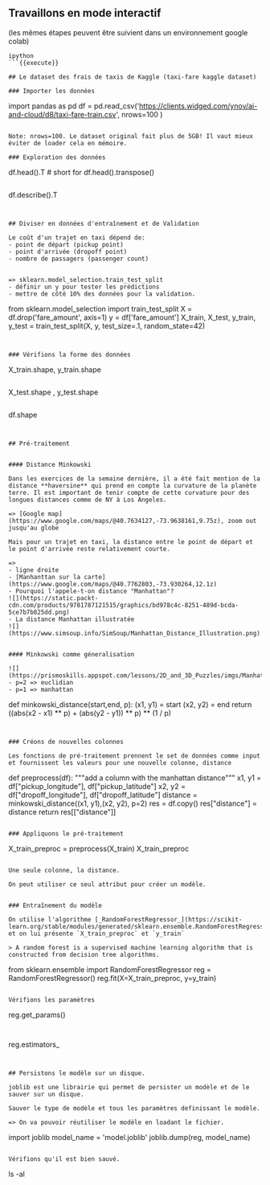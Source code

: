 
## Travaillons en mode interactif

(les mêmes étapes peuvent être suivient dans un environnement google colab)

```
ipython
```{{execute}}

## Le dataset des frais de taxis de Kaggle (taxi-fare kaggle dataset)

### Importer les données

```
import pandas as pd
df = pd.read_csv('https://clients.widged.com/ynov/ai-and-cloud/d8/taxi-fare-train.csv', nrows=100 )
```{{copy}}

Note: nrows=100. Le dataset original fait plus de 5GB! Il vaut mieux éviter de loader cela en mémoire.

### Exploration des données

```
df.head().T # short for df.head().transpose()
```{{copy}}

```
df.describe().T
```{{copy}}


## Diviser en données d'entraînement et de Validation

Le coût d'un trajet en taxi dépend de:
- point de départ (pickup point)
- point d'arrivée (dropoff point)
- nombre de passagers (passenger count)


=> sklearn.model_selection.train_test_split
- définir un y pour tester les prédictions
- mettre de côté 10% des données pour la validation.

```
from sklearn.model_selection import train_test_split
X = df.drop('fare_amount', axis=1)
y = df['fare_amount']
X_train, X_test, y_train, y_test = train_test_split(X, y, test_size=.1, random_state=42)
```{{copy}}


### Vérifions la forme des données

```
X_train.shape, y_train.shape
```{{copy}}

```
X_test.shape , y_test.shape
```{{copy}}

```
df.shape
```{{copy}}


## Pré-traitement


#### Distance Minkowski

Dans les exercices de la semaine dernière, il a été fait mention de la distance **haversine** qui prend en compte la curvature de la planète terre. Il est important de tenir compte de cette curvature pour des longues distances comme de NY à Los Angeles.

=> [Google map](https://www.google.com/maps/@40.7634127,-73.9638161,9.75z), zoom out jusqu'au globe

Mais pour un trajet en taxi, la distance entre le point de départ et le point d'arrivée reste relativement courte.

=>
- ligne droite
- [Manhanttan sur la carte](https://www.google.com/maps/@40.7762803,-73.930264,12.1z)
- Pourquoi l'appele-t-on distance "Manhattan"?
![](https://static.packt-cdn.com/products/9781787121515/graphics/bd978c4c-8251-489d-bcda-5ce7b7b825dd.png)
- La distance Manhattan illustratée
![](https://www.simsoup.info/SimSoup/Manhattan_Distance_Illustration.png)


#### Minkowski comme géneralisation

![](https://prismoskills.appspot.com/lessons/2D_and_3D_Puzzles/imgs/Manhattan_and_Euclidean.png)
- p=2 => euclidian
- p=1 => manhattan

```
def minkowski_distance(start,end, p):
  (x1, y1) = start
  (x2, y2) = end
  return ((abs(x2 - x1) ** p) + (abs(y2 - y1)) ** p) ** (1 / p)

```{{copy}}


### Créons de nouvelles colonnes

Les fonctions de pré-traitement prennent le set de données comme input et fournissent les valeurs pour une nouvelle colonne, distance

```
def preprocess(df):
  """add a column with the manhattan distance"""
  x1, y1 = df["pickup_longitude"], df["pickup_latitude"]
  x2, y2 = df["dropoff_longitude"], df["dropoff_latitude"]
  distance = minkowski_distance((x1, y1),(x2, y2), p=2)
  res = df.copy()
  res["distance"] = distance
  return res[["distance"]]

```{{copy}}

### Appliquons le pré-traitement

```
X_train_preproc = preprocess(X_train)
X_train_preproc
```{{copy}}

Une seule colonne, la distance.

On peut utiliser ce seul attribut pour créer un modèle.


### Entraînement du modèle

On utilise l'algorithme [_RandomForestRegressor_](https://scikit-learn.org/stable/modules/generated/sklearn.ensemble.RandomForestRegressor.html) et on lui présente `X_train_preproc` et `y_train`

> A random forest is a supervised machine learning algorithm that is constructed from decision tree algorithms.

```
from sklearn.ensemble import RandomForestRegressor
reg = RandomForestRegressor()
reg.fit(X=X_train_preproc, y=y_train)
```{{copy}}

Vérifions les paramètres
```
reg.get_params()
```{{copy}}


```
reg.estimators_
```{{copy}}


## Persistons le modèle sur un disque.

joblib est une librairie qui permet de persister un modèle et de le sauver sur un disque.

Sauver le type de modèle et tous les paramètres definissant le modèle.

=> On va pouvoir réutiliser le modèle en loadant le fichier.

```
import joblib
model_name = 'model.joblib'
joblib.dump(reg, model_name)
```{{copy}}

Vérifions qu'il est bien sauvé.

```
ls -al
```{{copy}}

